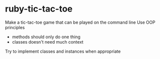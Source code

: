 # ruby-tic-tac-toe
Make a tic-tac-toe game that can be played on the command line
Use OOP principles

 - methods should only do one thing
 - classes doesn't need much context

Try to implement classes and instances when appropriate
